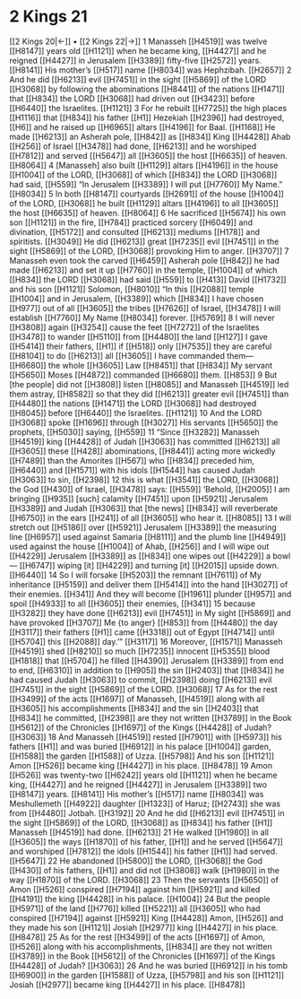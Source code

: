 # 2 Kings 21
[[2 Kings 20|←]] • [[2 Kings 22|→]]
1 Manasseh [[H4519]] was twelve [[H8147]] years old [[H1121]] when he became king, [[H4427]] and he reigned [[H4427]] in Jerusalem [[H3389]] fifty-five [[H2572]] years. [[H8141]] His mother’s [[H517]] name [[H8034]] was Hephzibah. [[H2657]] 
2 And he did [[H6213]] evil [[H7451]] in the sight [[H5869]] of the LORD [[H3068]] by following the abominations [[H8441]] of the nations [[H1471]] that [[H834]] the LORD [[H3068]] had driven out [[H3423]] before [[H6440]] the Israelites. [[H1121]] 
3 For he rebuilt [[H7725]] the high places [[H1116]] that [[H834]] his father [[H1]] Hezekiah [[H2396]] had destroyed, [[H6]] and he raised up [[H6965]] altars [[H4196]] for Baal. [[H1168]] He made [[H6213]] an Asherah pole, [[H842]] as [[H834]] King [[H4428]] Ahab [[H256]] of Israel [[H3478]] had done, [[H6213]] and he worshiped [[H7812]] and served [[H5647]] all [[H3605]] the host [[H6635]] of heaven. [[H8064]] 
4 [Manasseh] also built [[H1129]] altars [[H4196]] in the house [[H1004]] of the LORD, [[H3068]] of which [[H834]] the LORD [[H3068]] had said, [[H559]] “In Jerusalem [[H3389]] I will put [[H7760]] My Name.” [[H8034]] 
5 In both [[H8147]] courtyards [[H2691]] of the house [[H1004]] of the LORD, [[H3068]] he built [[H1129]] altars [[H4196]] to all [[H3605]] the host [[H6635]] of heaven. [[H8064]] 
6 He sacrificed [[H5674]] his own son [[H1121]] in the fire, [[H784]] practiced sorcery [[H6049]] and divination, [[H5172]] and consulted [[H6213]] mediums [[H178]] and spiritists. [[H3049]] He did [[H6213]] great [[H7235]] evil [[H7451]] in the sight [[H5869]] of the LORD, [[H3068]] provoking Him to anger. [[H3707]] 
7 Manasseh even took the carved [[H6459]] Asherah pole [[H842]] he had made [[H6213]] and set it up [[H7760]] in the temple, [[H1004]] of which [[H834]] the LORD [[H3068]] had said [[H559]] to [[H413]] David [[H1732]] and his son [[H1121]] Solomon, [[H8010]] “In this [[H2088]] temple [[H1004]] and in Jerusalem, [[H3389]] which [[H834]] I have chosen [[H977]] out of all [[H3605]] the tribes [[H7626]] of Israel, [[H3478]] I will establish [[H7760]] My Name [[H8034]] forever. [[H5769]] 
8 I will never [[H3808]] again [[H3254]] cause the feet [[H7272]] of the Israelites [[H3478]] to wander [[H5110]] from [[H4480]] the land [[H127]] I gave [[H5414]] their fathers, [[H1]] if [[H518]] only [[H7535]] they are careful [[H8104]] to do [[H6213]] all [[H3605]] I have commanded them— [[H6680]] the whole [[H3605]] Law [[H8451]] that [[H834]] My servant [[H5650]] Moses [[H4872]] commanded [[H6680]] them. [[H853]] 
9 But [the people] did not [[H3808]] listen [[H8085]] and Manasseh [[H4519]] led them astray, [[H8582]] so that they did [[H6213]] greater evil [[H7451]] than [[H4480]] the nations [[H1471]] the LORD [[H3068]] had destroyed [[H8045]] before [[H6440]] the Israelites. [[H1121]] 
10 And the LORD [[H3068]] spoke [[H1696]] through [[H3027]] His servants [[H5650]] the prophets, [[H5030]] saying, [[H559]] 
11 “Since [[H3282]] Manasseh [[H4519]] king [[H4428]] of Judah [[H3063]] has committed [[H6213]] all [[H3605]] these [[H428]] abominations, [[H8441]] acting more wickedly [[H7489]] than the Amorites [[H567]] who [[H834]] preceded him, [[H6440]] and [[H1571]] with his idols [[H1544]] has caused Judah [[H3063]] to sin, [[H2398]] 
12 this is what [[H3541]] the LORD, [[H3068]] the God [[H430]] of Israel, [[H3478]] says: [[H559]] ‘Behold, [[H2005]] I am bringing [[H935]] [such] calamity [[H7451]] upon [[H5921]] Jerusalem [[H3389]] and Judah [[H3063]] that [the news] [[H834]] will reverberate [[H6750]] in the ears [[H241]] of all [[H3605]] who hear it. [[H8085]] 
13 I will stretch out [[H5186]] over [[H5921]] Jerusalem [[H3389]] the measuring line [[H6957]] used against Samaria [[H8111]] and the plumb line [[H4949]] used against the house [[H1004]] of Ahab, [[H256]] and I will wipe out [[H4229]] Jerusalem [[H3389]] as [[H834]] one wipes out [[H4229]] a bowl— [[H6747]] wiping [it] [[H4229]] and turning [it] [[H2015]] upside down. [[H6440]] 
14 So I will forsake [[H5203]] the remnant [[H7611]] of My inheritance [[H5159]] and deliver them [[H5414]] into the hand [[H3027]] of their enemies. [[H341]] And they will become [[H1961]] plunder [[H957]] and spoil [[H4933]] to all [[H3605]] their enemies, [[H341]] 
15 because [[H3282]] they have done [[H6213]] evil [[H7451]] in My sight [[H5869]] and have provoked [[H3707]] Me {to anger} [[H853]] from [[H4480]] the day [[H3117]] their fathers [[H1]] came [[H3318]] out of Egypt [[H4714]] until [[H5704]] this [[H2088]] day.’” [[H3117]] 
16 Moreover, [[H1571]] Manasseh [[H4519]] shed [[H8210]] so much [[H7235]] innocent [[H5355]] blood [[H1818]] that [[H5704]] he filled [[H4390]] Jerusalem [[H3389]] from end to end, [[H6310]] in addition to [[H905]] the sin [[H2403]] that [[H834]] he had caused Judah [[H3063]] to commit, [[H2398]] doing [[H6213]] evil [[H7451]] in the sight [[H5869]] of the LORD. [[H3068]] 
17 As for the rest [[H3499]] of the acts [[H1697]] of Manasseh, [[H4519]] along with all [[H3605]] his accomplishments [[H834]] and the sin [[H2403]] that [[H834]] he committed, [[H2398]] are they not written [[H3789]] in the Book [[H5612]] of the Chronicles [[H1697]] of the Kings [[H4428]] of Judah? [[H3063]] 
18 And Manasseh [[H4519]] rested [[H7901]] with [[H5973]] his fathers [[H1]] and was buried [[H6912]] in his palace [[H1004]] garden, [[H1588]] the garden [[H1588]] of Uzza. [[H5798]] And his son [[H1121]] Amon [[H526]] became king [[H4427]] in his place. [[H8478]] 
19 Amon [[H526]] was twenty-two [[H6242]] years old [[H1121]] when he became king, [[H4427]] and he reigned [[H4427]] in Jerusalem [[H3389]] two [[H8147]] years. [[H8141]] His mother’s [[H517]] name [[H8034]] was Meshullemeth [[H4922]] daughter [[H1323]] of Haruz; [[H2743]] she was from [[H4480]] Jotbah. [[H3192]] 
20 And he did [[H6213]] evil [[H7451]] in the sight [[H5869]] of the LORD, [[H3068]] as [[H834]] his father [[H1]] Manasseh [[H4519]] had done. [[H6213]] 
21 He walked [[H1980]] in all [[H3605]] the ways [[H1870]] of his father, [[H1]] and he served [[H5647]] and worshiped [[H7812]] the idols [[H1544]] his father [[H1]] had served. [[H5647]] 
22 He abandoned [[H5800]] the LORD, [[H3068]] the God [[H430]] of his fathers, [[H1]] and did not [[H3808]] walk [[H1980]] in the way [[H1870]] of the LORD. [[H3068]] 
23 Then the servants [[H5650]] of Amon [[H526]] conspired [[H7194]] against him [[H5921]] and killed [[H4191]] the king [[H4428]] in his palace. [[H1004]] 
24 But the people [[H5971]] of the land [[H776]] killed [[H5221]] all [[H3605]] who had conspired [[H7194]] against [[H5921]] King [[H4428]] Amon, [[H526]] and they made his son [[H1121]] Josiah [[H2977]] king [[H4427]] in his place. [[H8478]] 
25 As for the rest [[H3499]] of the acts [[H1697]] of Amon, [[H526]] along with his accomplishments, [[H834]] are they not written [[H3789]] in the Book [[H5612]] of the Chronicles [[H1697]] of the Kings [[H4428]] of Judah? [[H3063]] 
26 And he was buried [[H6912]] in his tomb [[H6900]] in the garden [[H1588]] of Uzza, [[H5798]] and his son [[H1121]] Josiah [[H2977]] became king [[H4427]] in his place. [[H8478]] 
